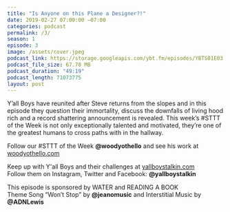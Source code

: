 ```yaml
---
title: "Is Anyone on this Plane a Designer?!"
date: 2019-02-27 07:00:00 −07:00
categories: podcast
permalink: /3/
season: 1
episode: 3
image: /assets/cover.jpeg
podcast_link: https://storage.googleapis.com/ybt.fm/episodes/YBTS01E03.mp3
podcast_file_size: 67.78 MB
podcast_duration: "49:19"
podcast_length: 71073775
layout: post
---
```


Y’all Boys have reunited after Steve returns from the slopes and in this episode they question their immortality, discuss the downfalls of living hood rich and a record shattering announcement is revealed. This week’s #STTT of the Week is not only exceptionally talented and motivated, they’re one of the greatest humans to cross paths with in the hallway.

Follow our #STTT of the Week **@woodyothello** and see his work at [woodyothello.com](http://woodyothello.com)

Keep up with Y'all Boys and their challenges at [yallboystalkin.com](https://yallboystalkin.com)
<br>Follow them on Instagram, Twitter and Facebook: **@yallboystalkin**

This episode is sponsored by WATER and READING A BOOK
<br>Theme Song “Won’t Stop” by **@jeanomusic** and Interstitial Music by **@ADNLewis**